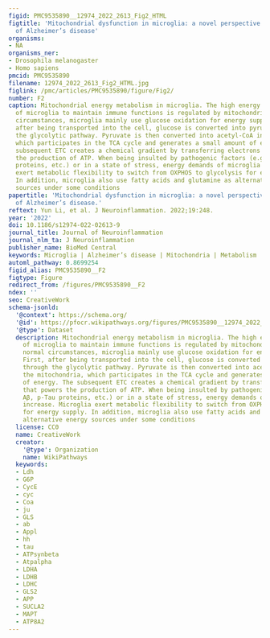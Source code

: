 ```yaml
---
figid: PMC9535890__12974_2022_2613_Fig2_HTML
figtitle: 'Mitochondrial dysfunction in microglia: a novel perspective for pathogenesis
  of Alzheimer’s disease'
organisms:
- NA
organisms_ner:
- Drosophila melanogaster
- Homo sapiens
pmcid: PMC9535890
filename: 12974_2022_2613_Fig2_HTML.jpg
figlink: /pmc/articles/PMC9535890/figure/Fig2/
number: F2
caption: Mitochondrial energy metabolism in microglia. The high energy consumption
  of microglia to maintain immune functions is regulated by mitochondria. Under normal
  circumstances, microglia mainly use glucose oxidation for energy supply. First,
  after being transported into the cell, glucose is converted into pyruvate through
  the glycolytic pathway. Pyruvate is then converted into acetyl-CoA in the mitochondria,
  which participates in the TCA cycle and generates a small amount of energy. The
  subsequent ETC creates a chemical gradient by transferring electrons that powers
  the production of ATP. When being insulted by pathogenic factors (e.g., Aβ, p-Tau
  proteins, etc.) or in a state of stress, energy demands of microglia increase. Microglia
  exert metabolic flexibility to switch from OXPHOS to glycolysis for energy supply.
  In addition, microglia also use fatty acids and glutamine as alternative energy
  sources under some conditions
papertitle: 'Mitochondrial dysfunction in microglia: a novel perspective for pathogenesis
  of Alzheimer’s disease.'
reftext: Yun Li, et al. J Neuroinflammation. 2022;19:248.
year: '2022'
doi: 10.1186/s12974-022-02613-9
journal_title: Journal of Neuroinflammation
journal_nlm_ta: J Neuroinflammation
publisher_name: BioMed Central
keywords: Microglia | Alzheimer’s disease | Mitochondria | Metabolism | mtDNA
automl_pathway: 0.8699254
figid_alias: PMC9535890__F2
figtype: Figure
redirect_from: /figures/PMC9535890__F2
ndex: ''
seo: CreativeWork
schema-jsonld:
  '@context': https://schema.org/
  '@id': https://pfocr.wikipathways.org/figures/PMC9535890__12974_2022_2613_Fig2_HTML.html
  '@type': Dataset
  description: Mitochondrial energy metabolism in microglia. The high energy consumption
    of microglia to maintain immune functions is regulated by mitochondria. Under
    normal circumstances, microglia mainly use glucose oxidation for energy supply.
    First, after being transported into the cell, glucose is converted into pyruvate
    through the glycolytic pathway. Pyruvate is then converted into acetyl-CoA in
    the mitochondria, which participates in the TCA cycle and generates a small amount
    of energy. The subsequent ETC creates a chemical gradient by transferring electrons
    that powers the production of ATP. When being insulted by pathogenic factors (e.g.,
    Aβ, p-Tau proteins, etc.) or in a state of stress, energy demands of microglia
    increase. Microglia exert metabolic flexibility to switch from OXPHOS to glycolysis
    for energy supply. In addition, microglia also use fatty acids and glutamine as
    alternative energy sources under some conditions
  license: CC0
  name: CreativeWork
  creator:
    '@type': Organization
    name: WikiPathways
  keywords:
  - Ldh
  - G6P
  - CycE
  - cyc
  - Coa
  - ju
  - GLS
  - ab
  - Appl
  - hh
  - tau
  - ATPsynbeta
  - Atpalpha
  - LDHA
  - LDHB
  - LDHC
  - GLS2
  - APP
  - SUCLA2
  - MAPT
  - ATP8A2
---
```

